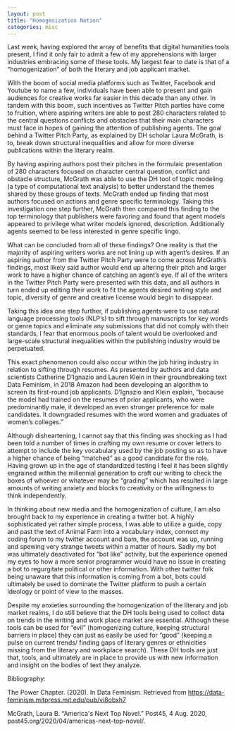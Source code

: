 ```yaml
---
layout: post
title: "Homogenization Nation"
categories: misc
---
```


Last week, having explored the array of benefits that digital humanities tools present, I find it only fair to admit a few of my apprehensions with larger industries embracing some of these tools. My largest fear to date is that of a “homogenization” of both the literary and job applicant market. 

With the boom of social media platforms such as Twitter, Facebook and Youtube to name a few, individuals have been able to present and gain audiences for creative works far easier in this decade than any other. In tandem with this boom, such incentives as Twitter Pitch parties have come to fruition, where aspiring writers are able to post 280 characters related to the central questions conflicts and obstacles that their main characters must face in hopes of gaining the attention of publishing agents. The goal behind a Twitter Pitch Party, as explained by DH scholar Laura McGrath, is to, break down structural inequalities and allow for more diverse publications within the literary realm. 

By having aspiring authors post their pitches in the formulaic presentation of 280 characters focused on character central question, conflict and obstacle structure, McGrath was able to use the DH tool of topic modeling (a type of computational text analysis) to better understand the themes shared by these groups of texts. McGrath ended up finding that most authors focused on actions and genre specific terminology. Taking this investigation one step further, McGrath then compared this finding to the top terminology that publishers were favoring and found that agent models appeared to privilege what writer models ignored, description. Additionally agents seemed to be less interested in genre specific lingo. 

What can be concluded from all of these findings? One reality is that the majority of aspiring writers works are not lining up with agent’s desires. If an aspiring author from the Twitter Pitch Party were to come across McGrath’s findings, most likely said author would end up altering their pitch and larger work to have a higher chance of catching an agent’s eye. If all of the writers in the Twitter Pitch Party were presented with this data, and all authors in turn ended up editing their work to fit the agents desired writing style and topic, diversity of genre and creative license would begin to disappear.

Taking this idea one step further, if publishing agents were to use natural language processing tools (NLP’s) to sift through manuscripts for key words or genre topics and eliminate any submissions that did not comply with their standards, I fear that enormous pools of talent would be overlooked and large-scale structural inequalities within the publishing industry would be perpetuated. 

This exact phenomenon could also occur within the job hiring industry in relation to sifting through resumes. As presented by authors and data scientists Catherine D’Ignazio and Lauren Klein in their groundbreaking text Data Feminism, in 2018 Amazon had been developing an algorithm to screen its first-round job applicants. D’Ignazio and Klein explain, “because the model had trained on the resumes of prior applicants, who were predominantly male, it developed an even stronger preference for male candidates. It downgraded resumes with the word women and graduates of women’s colleges.”

Although disheartening, I cannot say that this finding was shocking as I had been told a number of times in crafting my own resume or cover letters to attempt to include the key vocabulary used by the job posting so as to have a higher chance of being “matched” as a good candidate for the role. Having grown up in the age of standardized testing I feel it has been slightly engrained within the millennial generation to craft our writing to check the boxes of whoever or whatever may be “grading” which has resulted in large amounts of writing anxiety and blocks to creativity or the willingness to think independently. 

In thinking about new media and the homogenization of culture, I am also brought back to my experience in creating a twitter bot. A highly sophisticated yet rather simple process, I was able to utilize a guide, copy and past the text of Animal Farm into a vocabulary index, connect my coding forum to my twitter account and bam, the account was up, running and spewing very strange tweets within a matter of hours. Sadly my bot was ultimately deactivated for “bot like” activity, but the experience opened my eyes to how a more senior programmer would have no issue in creating a bot to regurgitate political or other information. With other twitter folk being unaware that this information is coming from a bot, bots could ultimately be used to dominate the Twitter platform to push a certain ideology or point of view to the masses.

Despite my anxieties surrounding the homogenization of the literary and job market realms, I do still believe that the DH tools being used to collect data on trends in the writing and work place market are essential. Although these tools can be used for “evil” (homogenizing culture, keeping structural barriers in place) they can just as easily be used for “good” (keeping a pulse on current trends/ finding gaps of literary genres or ethnicities missing from the literary and workplace search). These DH tools are just that, tools, and ultimately are in place to provide us with new information and insight on the bodies of text they analyze.

 


Bibliography:

The Power Chapter. (2020). In Data Feminism. Retrieved from https://data-feminism.mitpress.mit.edu/pub/vi8obxh7


McGrath, Laura B. “America's Next Top Novel.” Post45, 4 Aug. 2020, post45.org/2020/04/americas-next-top-novel/. 



